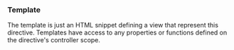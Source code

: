 ### Template
The template is just an HTML snippet defining a view that represent this directive. Templates have access to any properties or functions defined on the directive's controller scope.
